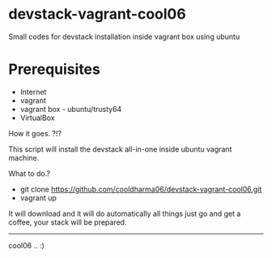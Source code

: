 # devstack-vagrant-cool06
Small codes for devstack installation inside vagrant box using ubuntu

# Prerequisites
* Internet
* vagrant
* vagrant box - ubuntu/trusty64
* VirtualBox

How it goes. ?!?

   This script will install the devstack all-in-one inside ubuntu vagrant machine.
   
   
   
What to do.?
  * git clone https://github.com/cooldharma06/devstack-vagrant-cool06.git
  * vagrant up
  
  It will download and it will do automatically all things just go and get a coffee, your stack will be prepared.


_ _ _ _ _

cool06 .. :)
 
